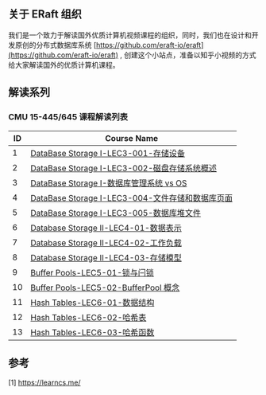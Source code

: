 ## 关于 ERaft 组织
我们是一个致力于解读国外优质计算机视频课程的组织，同时，我们也在设计和开发原创的分布式数据库系统  [https://github.com/eraft-io/eraft](https://github.com/eraft-io/eraft) , 创建这个小站点，准备以知乎小视频的方式给大家解读国外的优质计算机课程。

## 解读系列


### CMU 15-445/645 课程解读列表

|   ID   |   Course Name |
| ---- | ---- | 
|   1   |   [DataBase Storage I-LEC3-001-存储设备](https://www.bilibili.com/video/BV1r64y1Y7af/)   |  
|   2   |   [DataBase Storage I-LEC3-002-磁盘存储系统概述](https://www.bilibili.com/video/BV16Q4y1C7mb/) |
|   3   |   [DataBase Storage I-数据库管理系统 vs OS](https://www.bilibili.com/video/BV15f4y1P7TC/) |
|   4   |   [DataBase Storage I-LEC3-004-文件存储和数据库页面](https://www.bilibili.com/video/BV1zf4y1F7W5/) |
|   5   |   [DataBase Storage I-LEC3-005-数据库堆文件](https://www.bilibili.com/video/BV1or4y127ph/)   | 
|   6   |   [Database Storage II-LEC4-01-数据表示](https://www.zhihu.com/zvideo/1435366167381168128) |  
|   7   |   [Database Storage II-LEC4-02-工作负载](https://www.zhihu.com/zvideo/1435366772677074944) | 
|   8   |   [Database Storage II-LEC4-03-存储模型](https://www.zhihu.com/zvideo/1438210703048511488) | 
|   9   |   [Buffer Pools-LEC5-01-锁与闩锁](https://www.zhihu.com/zvideo/1440815156519915520) |  
|  10   |   [Buffer Pools-LEC5-02-BufferPool 概念](https://www.zhihu.com/zvideo/1441886640976990208)  |
|  11   |   [Hash Tables-LEC6-01-数据结构](https://www.zhihu.com/zvideo/1440257210513846272)  |   
|  12   |   [Hash Tables-LEC6-02-哈希表](https://www.zhihu.com/zvideo/1441153726552076289)   |  
|  13   |   [Hash Tables-LEC6-03-哈希函数](https://www.zhihu.com/zvideo/1442601114054758400)  | 

## 参考
[1] https://learncs.me/

